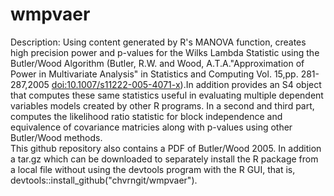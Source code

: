 # wmpvaer
Description: Using content generated by R's MANOVA function, creates high precision power and p-values for the Wilks Lambda Statistic 
using the Butler/Wood Algorithm (Butler, R.W. and Wood, A.T.A."Approximation of Power in Multivariate Analysis" in Statistics and Computing Vol. 15,pp. 281-287,2005 <doi:10.1007/s11222-005-4071-x>).In addition provides an S4 object that computes these same
statistics useful in evaluating multiple dependent variables models created by other R programs. In a second and third part, computes the 
likelihood ratio statistic for block independence and equivalence of covariance matricies along with p-values using other Butler/Wood methods.	
This github repository also contains a PDF of Butler/Wood 2005. In addition a tar.gz which can be downloaded to separately install the R package from a local file without using the devtools program with the R GUI, that is,  devtools::install_github("chvrngit/wmpvaer"). 
